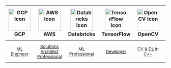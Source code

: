 <div align="center">
  <table style="border-collapse: collapse; margin-left: auto; margin-right: auto; max-width: 800px;">
    <thead>
      <tr>
        <th style="padding: 10px; text-align: center;">
          <img width="70" src="https://img.icons8.com/color/48/000000/google-cloud-platform.png" alt="GCP Icon"/>
          <br><b>GCP</b>
        </th>
        <th style="padding: 10px; text-align: center;">
          <img width="70" src="https://img.icons8.com/color/48/000000/amazon-web-services.png" alt="AWS Icon"/>
          <br><b>AWS</b>
        </th>
         <th style="padding: 10px; text-align: center;">
          <img width="70" src="https://cdn.freelogovectors.net/wp-content/uploads/2023/04/databrickslogo-freelogovectors.net_.png" alt="Databricks Icon"/>
          <br><b>Databricks</b>
        </th>
        <th style="padding: 10px; text-align: center;">
          <img width="70" src="https://img.icons8.com/color/48/000000/tensorflow.png" alt="TensorFlow Icon"/>
          <br><b>TensorFlow</b>
        </th>
        <th style="padding: 10px; text-align: center;">
          <img width="70" src="https://opencv.org/wp-content/uploads/2020/07/OpenCV_logo_no_text-1.png" alt="OpenCV Icon"/>
          <br><b>OpenCV</b>
        </th>
         <th style="padding: 10px; text-align: center;">
          <img width="70" src="https://img.icons8.com/color/48/000000/nvidia.png" alt="NVIDIA Icon"/>
          <br><b>NVIDIA</b>
        </th>
        <th style="padding: 10px; text-align: center;">
          <img width="70" src="https://img.icons8.com/color/48/000000/kubernetes.png" alt="Kubernetes Icon"/>
          <br><b>Kubernetes</b>
        </th>
      </tr>
    </thead>
    <tbody>
      <tr>
        <td style="padding: 10px; text-align: center;">
          <sub><a href="https://www.credly.com/badges/5720c6b7-09dd-4cab-901f-fed343704f94/public_url">ML Engineer</a></sub>
        </td>
        <td style="padding: 10px; text-align: center;">
          <sub><a href="https://www.credly.com/badges/f58e9c69-e55d-4c69-a938-72bde701cf98">Solutions Architect Professional</a></sub>
        </td>
        <td style="padding: 10px; text-align: center;">
          <sub><a href="https://credentials.databricks.com/256596d8-a7e5-424b-875e-fe95f6dc2cfb">ML Professional</a></sub>
        </td>
        <td style="padding: 10px; text-align: center;">
          <sub><a href="https://www.credential.net/05090036-7608-481c-946a-04c0ed0919c2#gs.aqsnm2">Developer</a></sub>
        </td>
         <td style="padding: 10px; text-align: center;">
          <sub><a href="https://courses.opencv.org/certificates/70e99b41591e4f5db8775ebfb91f5863">CV & DL in C++</a></sub>
        </td>
        <td style="padding: 10px; text-align: center;">
          <sub><a href="https://learn.nvidia.com/certificates?id=fc37af23e17940028b3bb8221c78f2ea">CUDA C/C++</a></sub>
          <br>
          <sub><a href="https://learn.nvidia.com/certificates?id=rpIVcJyMRVeAE4wk5PWokA">DL for CV</a></sub>
        </td>
        <td style="padding: 10px; text-align: center;">
          <sub><a href="https://ti-user-certificates.s3.amazonaws.com/e0df7fbf-a057-42af-8a1f-590912be5460/f5f29669-3c65-4fd1-ba5c-fad977a42014-amin-sedaghat-450c7e0c-bf4a-4ea7-a80f-7f2bc5d54d73-certificate.pdf">Administrator</a></sub>
        </td>
      </tr>
    </tbody>
  </table>
</div>
